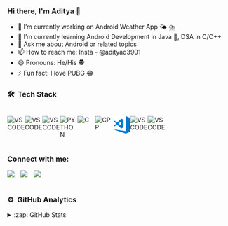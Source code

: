 ### Hi there, I'm Aditya 👋


- 🔭 I’m currently working on Android Weather App 🌤 ⛈
- 🌱 I’m currently learning Android Development in Java 📱, DSA in C/C++ 
- 💬 Ask me about Android or related topics
- 📫 How to reach me: Insta - @adityad3901
- 😄 Pronouns: He/His 🕵️
- ⚡ Fun fact: I love PUBG 😂

### 🛠 &nbsp;Tech Stack
<br>
<img align="left" alt="VSCODE" width="40px" src="https://github.com/sahilsingh2402/sahilsingh2402/blob/main/files_ss2402/java.svg" />
<img align="left" alt="VSCODE" width="40px" src="https://img.icons8.com/color/48/000000/android-os.png" />
<img align="left" alt="VSCODE" width="40px" src="https://2.bp.blogspot.com/-tzm1twY_ENM/XlCRuI0ZkRI/AAAAAAAAOso/BmNOUANXWxwc5vwslNw3WpjrDlgs9PuwQCLcBGAsYHQ/s1600/pasted%2Bimage%2B0.png" />
<img align="left" alt="PYTHON" width="40px" src="https://github.com/sahilsingh2402/sahilsingh2402/blob/main/files_ss2402/python.svg" />
<img align="left" alt="C" width="40px" src="https://github.com/sahilsingh2402/sahilsingh2402/blob/main/files_ss2402/c-original.svg" />
<img align="left" alt="CPP" width="40px" src="https://github.com/sahilsingh2402/sahilsingh2402/blob/main/files_ss2402/cpp.svg" />
<img align="left" alt="VSCODE" width="40px" src="https://raw.githubusercontent.com/github/explore/80688e429a7d4ef2fca1e82350fe8e3517d3494d/topics/visual-studio-code/visual-studio-code.png" />
<img align="left" alt="VSCODE" width="40px" src="https://github.com/sahilsingh2402/sahilsingh2402/blob/main/files_ss2402/git.svg" />
<img align="left" alt="VSCODE" width="40px" src="https://github.githubassets.com/images/modules/logos_page/Octocat.png" />

<br><br>
<br>
### Connect with me:

<a href="https://www.instagram.com/adityad3901/"><img align="left" width="30px" src="https://img.icons8.com/fluent/48/000000/instagram-new.png" /></a>
<a href="https://www.facebook.com/aditya.das.3150/"><img align="left" width="30px" src="https://img.icons8.com/fluent/48/000000/facebook-new.png"/></a>
<a href="https://www.linkedin.com/in/aditya-das-86069b202/"><img align="left" width="30px" src="https://img.icons8.com/fluent/48/000000/linkedin.png"/></a>

<br><br>
### ⚙️ &nbsp;GitHub Analytics
<details>
  <summary>:zap: GitHub Stats</summary>
  <br />
  <p>&nbsp;<img height="180em" src="https://github-readme-stats-eight-theta.vercel.app/api?username=aditya3901&show_icons=true&theme=algolia&include_all_commits=true&count_private=true"/></p>
</details>

